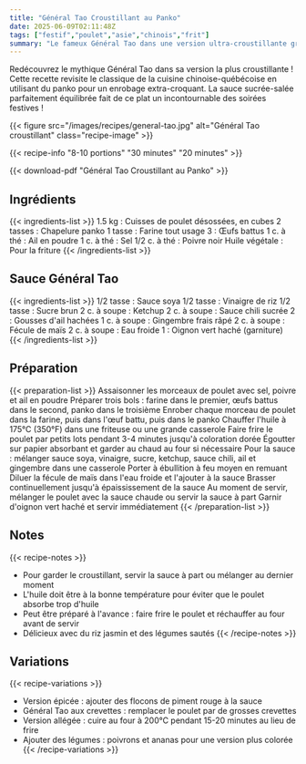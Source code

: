 ```yaml
---
title: "Général Tao Croustillant au Panko"
date: 2025-06-09T02:11:48Z
tags: ["festif","poulet","asie","chinois","frit"]
summary: "Le fameux Général Tao dans une version ultra-croustillante grâce au panko ! Un classique de la cuisine chinoise-québécoise qui fait toujours sensation avec sa sauce sucrée-salée irrésistible."
---
```


Redécouvrez le mythique Général Tao dans sa version la plus croustillante ! Cette recette revisite le classique de la cuisine chinoise-québécoise en utilisant du panko pour un enrobage extra-croquant. La sauce sucrée-salée parfaitement équilibrée fait de ce plat un incontournable des soirées festives !

<!--more-->

{{< figure src="/images/recipes/general-tao.jpg" alt="Général Tao croustillant" class="recipe-image" >}}

{{< recipe-info "8-10 portions" "30 minutes" "20 minutes" >}}

{{< download-pdf "Général Tao Croustillant au Panko" >}}

## Ingrédients

{{< ingredients-list >}}
1.5 kg : Cuisses de poulet désossées, en cubes
2 tasses : Chapelure panko
1 tasse : Farine tout usage
3 : Œufs battus
1 c. à thé : Ail en poudre
1 c. à thé : Sel
1/2 c. à thé : Poivre noir
Huile végétale : Pour la friture
{{< /ingredients-list >}}

## Sauce Général Tao

{{< ingredients-list >}}
1/2 tasse : Sauce soya
1/2 tasse : Vinaigre de riz
1/2 tasse : Sucre brun
2 c. à soupe : Ketchup
2 c. à soupe : Sauce chili sucrée
2 : Gousses d'ail hachées
1 c. à soupe : Gingembre frais râpé
2 c. à soupe : Fécule de maïs
2 c. à soupe : Eau froide
1 : Oignon vert haché (garniture)
{{< /ingredients-list >}}

## Préparation

{{< preparation-list >}}
Assaisonner les morceaux de poulet avec sel, poivre et ail en poudre
Préparer trois bols : farine dans le premier, œufs battus dans le second, panko dans le troisième
Enrober chaque morceau de poulet dans la farine, puis dans l'œuf battu, puis dans le panko
Chauffer l'huile à 175°C (350°F) dans une friteuse ou une grande casserole
Faire frire le poulet par petits lots pendant 3-4 minutes jusqu'à coloration dorée
Égoutter sur papier absorbant et garder au chaud au four si nécessaire
Pour la sauce : mélanger sauce soya, vinaigre, sucre, ketchup, sauce chili, ail et gingembre dans une casserole
Porter à ébullition à feu moyen en remuant
Diluer la fécule de maïs dans l'eau froide et l'ajouter à la sauce
Brasser continuellement jusqu'à épaississement de la sauce
Au moment de servir, mélanger le poulet avec la sauce chaude ou servir la sauce à part
Garnir d'oignon vert haché et servir immédiatement
{{< /preparation-list >}}

## Notes

{{< recipe-notes >}}
- Pour garder le croustillant, servir la sauce à part ou mélanger au dernier moment
- L'huile doit être à la bonne température pour éviter que le poulet absorbe trop d'huile
- Peut être préparé à l'avance : faire frire le poulet et réchauffer au four avant de servir
- Délicieux avec du riz jasmin et des légumes sautés
{{< /recipe-notes >}}

## Variations

{{< recipe-variations >}}
- Version épicée : ajouter des flocons de piment rouge à la sauce
- Général Tao aux crevettes : remplacer le poulet par de grosses crevettes
- Version allégée : cuire au four à 200°C pendant 15-20 minutes au lieu de frire
- Ajouter des légumes : poivrons et ananas pour une version plus colorée
{{< /recipe-variations >}}